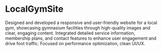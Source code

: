 # LocalGymSite
Designed and developed a responsive and user-friendly website for a local gym, showcasing gymnasium facilities through high-quality images and clear, engaging content.  Integrated detailed service information, membership plans, and contact features to enhance user engagement and drive foot traffic.  Focused on performance optimization, clean UI/UX.
